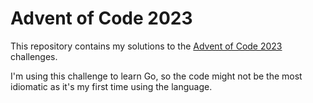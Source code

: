 Advent of Code 2023
===================

This repository contains my solutions to the [Advent of Code 2023](https://adventofcode.com/2023) challenges.

I'm using this challenge to learn Go, so the code might not be the most idiomatic as it's my first time using the language.
